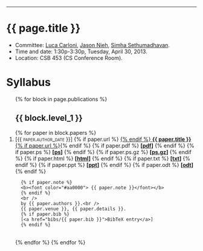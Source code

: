 ---
<h1>{{ page.title }}</h1>
<ul>
  <li> Committee: <a href="http://www.cs.columbia.edu/~luca/">Luca Carloni</a>, <a href="http://www.cs.columbia.edu/~nieh/">Jason Nieh</a>, <a href="http://www.cs.columbia.edu/~simha/">Simha Sethumadhavan</a>.</li>
  <li> Time and date: 1:30p-3:30p, Tuesday, April 30, 2013.</li>
  <li> Location: CSB 453 (CS Conference Room).</li>
</ul>

<h1>Syllabus</h1>
<ol>
{% for block in page.publications %}
  <h2>{{ block.level_1 }}</h2>
  {% for paper in block.papers %}
  <li>
      [<span style="font-variant: small-caps">{{ paper.author_date }}</span>]
      {% if paper.url %}
      <a href="{{ paper.url }}">
      {% endif %}
      <b>{{ paper.title }}</b>{% if paper.url %}</a>{% endif %}
      {% if paper.pdf %}
      <b> [<a href="pubs/{{ paper.pdf }}">pdf</a>]</b>
      {% endif %}
      {% if paper.ps %}
      <b> [<a href="pubs/{{ paper.ps }}">ps</a>]</b>
      {% endif %}
      {% if paper.ps.gz %}
      <b> [<a href="pubs/{{ paper.ps.gz }}">ps.gz</a>]</b>
      {% endif %}
      {% if paper.html %}
      <b> [<a href="pubs/{{ paper.html }}">html</a>]</b>
      {% endif %}
      {% if paper.txt %}
      <b> [<a href="pubs/{{ paper.txt }}">txt</a>]</b>
      {% endif %}
      {% if paper.ppt %}
      <b> [<a href="pubs/{{ paper.ppt }}">ppt</a>]</b>
      {% endif %}
      {% if paper.odt %}
      <b> [<a href="pubs/{{ paper.odt }}">odt</a>]</b>
      {% endif %}

      {% if paper.note %}
      <b><font color="#aa0000"> {{ paper.note }}</font></b>
      {% endif %}
      <br />
      by {{ paper.authors }}.<br />
      {{ paper.venue }}, {{ paper.details }}.
      {% if paper.bib %}
      [<a href="bibs/{{ paper.bib }}">BibTeX entry</a>]
      {% endif %}
  </li>
  <br />
  {% endfor %}
{% endfor %}
</ol>
